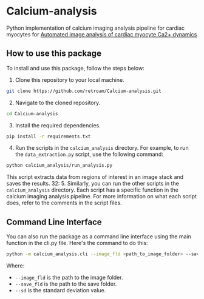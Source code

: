 # Calcium-analysis
Python implementation of calcium imaging analysis pipeline for cardiac myocytes for [Automated image analysis of cardiac myocyte Ca2+ dynamics](https://pubmed.ncbi.nlm.nih.gov/22255377/)
## How to use this package

To install and use this package, follow the steps below:

1. Clone this repository to your local machine.

```bash
git clone https://github.com/retroam/Calcium-analysis.git
```

2. Navigate to the cloned repository.

```bash
cd Calcium-analysis
```

3. Install the required dependencies.

```bash
pip install -r requirements.txt
```

4. Run the scripts in the `calcium_analysis` directory. For example, to run the `data_extraction.py` script, use the following command:

```bash
python calcium_analysis/run_analysis.py
```

This script extracts data from regions of interest in an image stack and saves the results.
32: 5. Similarly, you can run the other scripts in the `calcium_analysis` directory. Each script has a specific function in the calcium imaging analysis pipeline. For more information on what each script does, refer to the comments in the script files.

## Command Line Interface

You can also run the package as a command line interface using the main function in the cli.py file. Here's the command to do this:

```bash
python -m calcium_analysis.cli --image_fld <path_to_image_folder> --save_fld <path_to_save_folder> --sd <standard_deviation_value>
```

Where:
- `--image_fld` is the path to the image folder.
- `--save_fld` is the path to the save folder.
- `--sd` is the standard deviation value.